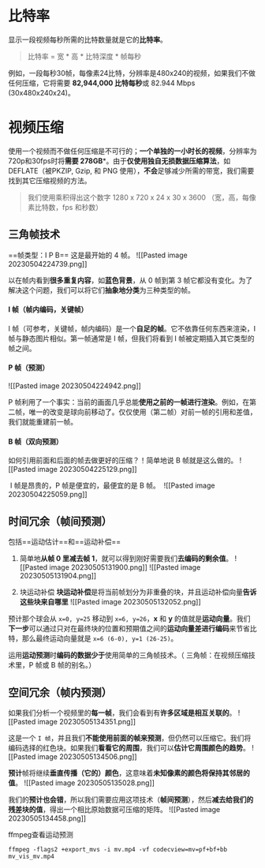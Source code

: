 # 比特率
显示一段视频每秒所需的比特数量就是它的**比特率**。
> 比特率 = 宽 * 高 * 比特深度 * 帧每秒

例如，一段每秒30帧，每像素24比特，分辨率是480x240的视频，如果我们不做任何压缩，它将需要 **82,944,000 比特每秒**或 82.944 Mbps (30x480x240x24)。



# 视频压缩

使用一个视频而不做任何压缩是不可行的；**一个单独的一小时长的视频**，分辨率为720p和30fps时将**需要 278GB***。由于**仅使用独自无损数据压缩算法**，如 DEFLATE（被PKZIP, Gzip, 和 PNG 使用），**不会**足够减少所需的带宽，我们需要找到其它压缩视频的方法。
 >我们使用乘积得出这个数字 1280 x 720 x 24 x 30 x 3600 （宽，高，每像素比特数，fps 和秒数）

## 三角帧技术

==帧类型：I P B==
这是最开始的 4 帧。
![[Pasted image 20230504224739.png]]

以在帧内看到**很多重复内容**，如**蓝色背景**，从 0 帧到第 3 帧它都没有变化。为了解决这个问题，我们可以将它们**抽象地分类**为三种类型的帧。
#### **I 帧（帧内编码，关键帧）**

I 帧（可参考，关键帧，帧内编码）是一个**自足的帧**。它不依靠任何东西来渲染，I 帧与静态图片相似。第一帧通常是 I 帧，但我们将看到 I 帧被定期插入其它类型的帧之间。

#### **P 帧（预测）**
![[Pasted image 20230504224942.png]]

P 帧利用了一个事实：当前的画面几乎总能**使用之前的一帧进行渲染**。例如，在第二帧，唯一的改变是球向前移动了。仅仅使用（第二帧）对前一帧的引用和差值，我们就能重建前一帧。

#### **B 帧（双向预测）**

如何引用前面和后面的帧去做更好的压缩？！简单地说 B 帧就是这么做的。
![[Pasted image 20230504225129.png]]


 I 帧是昂贵的，P 帧是便宜的，最便宜的是 B 帧。
 ![[Pasted image 20230504225059.png]]



## 时间冗余（帧间预测）
包括==运动估计==和==运动补偿==

1. 简单地**从帧 0 里减去帧 1**，就可以得到刚好需要我们**去编码的剩余值**。
![[Pasted image 20230505131900.png]]
![[Pasted image 20230505131904.png]]

2. 块运动补偿
**块运动补偿**是将当前帧划分为非重叠的块，并且运动补偿向量**告诉这些块来自哪里**
![[Pasted image 20230505132052.png]]

预计那个球会从 `x=0, y=25` 移动到 `x=6, y=26`，**x** 和 **y** 的值就是**运动向量**。我们**下一步**可以通过只对在最终块的位置和预期值之间的**运动向量差进行编码**来节省比特，那么最终运动向量就是 `x=6 (6-0), y=1 (26-25)`。

运用**运动预测**时**编码的数据少于**使用简单的三角帧技术。（ 三角帧：在视频压缩技术里，P 帧或 B 帧的别名。）



## 空间冗余（帧内预测）
如果我们分析一个视频里的**每一帧**，我们会看到有**许多区域是相互关联的**。
![[Pasted image 20230505134351.png]]

这是一个 `I 帧`，并且我们**不能使用前面的帧来预测**，但仍然可以压缩它。我们将编码选择的红色块。如果我们**看看它的周围**，我们可以**估计它周围颜色的趋势**。
![[Pasted image 20230505134506.png]]

**预计**帧将继续**垂直传播（它的）颜色**，这意味着**未知像素的颜色将保持其邻居的值**。
![[Pasted image 20230505135028.png]]


我们的**预计也会错**，所以我们需要应用这项技术（**帧间预测**），然后**减去给我们的残差块的值**，得出一个相比原始数据可压缩的矩阵。
![[Pasted image 20230505134458.png]]


ffmpeg查看运动预测
```shell
ffmpeg -flags2 +export_mvs -i mv.mp4 -vf codecview=mv=pf+bf+bb mv_vis_mv.mp4
```